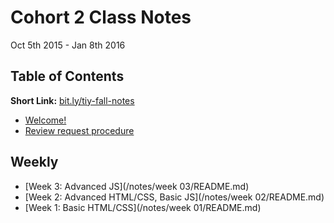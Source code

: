 # Cohort 2 Class Notes
Oct 5th 2015 - Jan 8th 2016

## Table of Contents

**Short Link:** [bit.ly/tiy-fall-notes](http://bit.ly/tiy-fall-notes)

* [Welcome!](/ABOUT.md)
* [Review request procedure](/REVIEW.md)


## Weekly
* [Week 3: Advanced JS](/notes/week 03/README.md)
* [Week 2: Advanced HTML/CSS, Basic JS](/notes/week 02/README.md)
* [Week 1: Basic HTML/CSS](/notes/week 01/README.md)
